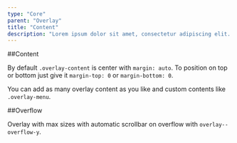 ```yaml
---
type: "Core"
parent: "Overlay"
title: "Content"
description: "Lorem ipsum dolor sit amet, consectetur adipiscing elit. Nunc tempus laoreet leo sit amet iaculis."
---
```


##Content

By default `.overlay-content` is center with `margin: auto`. To position on top or bottom just give it `margin-top: 0` or `margin-bottom: 0`.

<demo>
  <demovanilla src="inline/core/overlay/content">
  </demovanilla>
</demo>

You can add as many overlay content as you like and custom contents like `.overlay-menu`.

<demo>
  <demovanilla src="inline/core/overlay/content-multiple">
  </demovanilla>
</demo>

##Overflow

Overlay with max sizes with automatic scrollbar on overflow with `overlay--overflow-y`.

<demo>
  <demovanilla src="inline/core/overlay/overflow-y">
  </demovanilla>
</demo>
